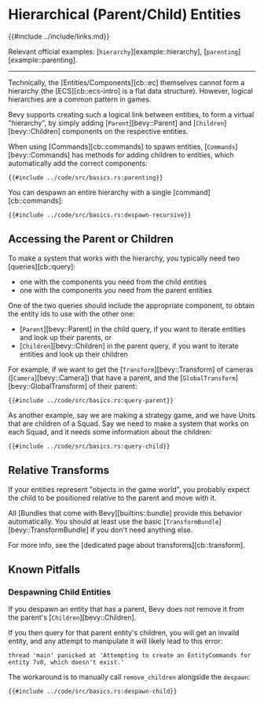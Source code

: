 # Hierarchical (Parent/Child) Entities

{{#include ../include/links.md}}

Relevant official examples:
[`hierarchy`][example::hierarchy],
[`parenting`][example::parenting].

---

Technically, the [Entities/Components][cb::ec] themselves cannot form a
hierarchy (the [ECS][cb::ecs-intro] is a flat data structure). However,
logical hierarchies are a common pattern in games.

Bevy supports creating such a logical link between entities, to form
a virtual "hierarchy", by simply adding [`Parent`][bevy::Parent] and
[`Children`][bevy::Children] components on the respective entities.

When using [Commands][cb::commands] to spawn entities,
[`Commands`][bevy::Commands] has methods for adding children to entities,
which automatically add the correct components:

```rust,no_run,noplayground
{{#include ../code/src/basics.rs:parenting}}
```

You can despawn an entire hierarchy with a single [command][cb::commands]:

```rust,no_run,noplayground
{{#include ../code/src/basics.rs:despawn-recursive}}
```

## Accessing the Parent or Children

To make a system that works with the hierarchy, you typically need two [queries][cb::query]:
 - one with the components you need from the child entities
 - one with the components you need from the parent entities

One of the two queries should include the appropriate component, to obtain the
entity ids to use with the other one:
 - [`Parent`][bevy::Parent] in the child query, if you want to iterate entities
   and look up their parents, or
 - [`Children`][bevy::Children] in the parent query, if you want to iterate entities
   and look up their children

For example, if we want to get the [`Transform`][bevy::Transform]
of cameras ([`Camera`][bevy::Camera]) that have a parent, and the
[`GlobalTransform`][bevy::GlobalTransform] of their parent:

```rust,no_run,noplayground
{{#include ../code/src/basics.rs:query-parent}}
```

As another example, say we are making a strategy game, and we have Units
that are children of a Squad. Say we need to make a system that works on
each Squad, and it needs some information about the children:

```rust,no_run,noplayground
{{#include ../code/src/basics.rs:query-child}}
```

## Relative Transforms

If your entities represent "objects in the game world", you probably expect
the child to be positioned relative to the parent and move with it.

All [Bundles that come with Bevy][builtins::bundle] provide
this behavior automatically. You should at least use the basic
[`TransformBundle`][bevy::TransformBundle] if you don't need anything else.

For more info, see the [dedicated page about transforms][cb::transform].

## Known Pitfalls

### Despawning Child Entities

If you despawn an entity that has a parent, Bevy does not remove it from the
parent's [`Children`][bevy::Children].

If you then query for that parent entity's children, you will get an invaild
entity, and any attempt to manipulate it will likely lead to this error:

```
thread 'main' panicked at 'Attempting to create an EntityCommands for entity 7v0, which doesn't exist.'
```

The workaround is to manually call `remove_children` alongside the `despawn`:

```rust,no_run,noplayground
{{#include ../code/src/basics.rs:despawn-child}}
```
